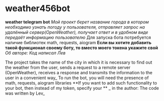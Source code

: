 # weather456bot
**weather telegram bot**
_Мой проект берет название города в котором необходимо узнать погоду у пользователя, отправляет запрос на удалённый сервер(OpenWeather), получает ответ и в удобном виде передаёт информацию пользователю_
Для запуска бота потребуется наличие библиотек math, requests, aiogram
**Если вы хотите добавить такой функционал своему боту, то вместо моего токена укажите свой**
_Об авторе:
  Код написал Лев_



  The project takes the name of the city in which it is necessary to find out the weather from the user, sends a request to a remote server (OpenWeather), receives a response and transmits the information to the user in a convenient way_
To run the bot, you will need the presence of math, requests, aiogram libraries
**If you want to add such functionality to your bot, then instead of my token, specify your **
_ in the author:
 The code was written by Lev_
